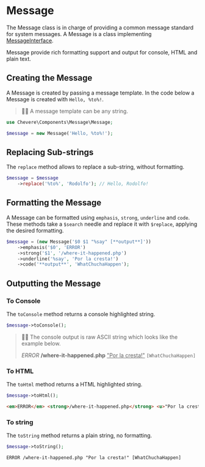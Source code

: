# Message

The Message class is in charge of providing a common message standard for system messages. A Message is a class implementing [MessageInterface](Chevere\Interfaces\Message\MessageInterface).

Message provide rich formatting support and output for console, HTML and plain text.

## Creating the Message

A Message is created by passing a message template. In the code below a Message is created with `Hello, %to%!`.

> 👍🏾 A message template can be any string.

```php
use Chevere\Components\Message\Message;

$message = new Message('Hello, %to%!');
```

## Replacing Sub-strings

The `replace` method allows to replace a sub-string, without formatting.

```php
$message = $message
    ->replace('%to%', 'Rodolfo'); // Hello, Rodolfo!
```

## Formatting the Message

A Message can be formatted using `emphasis`, `strong`, `underline` and `code`. These methods take a `$search` needle and replace it with `$replace`, applying the desired formatting. 

```php
$message = (new Message('$0 $1 "%say" [**output**]'))
    ->emphasis('$0', 'ERROR')
    ->strong('$1', '/where-it-happened.php')
    ->underline('%say', 'Por la cresta!')
    ->code('**output**', 'WhatChuchaHappen');
```

## Outputting the Message

### To Console

The `toConsole` method returns a console highlighted string.

```php
$message->toConsole();
```
> 👍🏾 The console output is raw ASCII string which looks like the example below.
> 
> <em>ERROR</em> <strong>/where-it-happened.php</strong> <u>"Por la cresta!"</u> <code>[WhatChuchaHappen]</code>

### To HTML

The `toHtml` method returns a HTML highlighted string.

```php
$message->toHtml();
```

```html
<em>ERROR</em> <strong>/where-it-happened.php</strong> <u>"Por la cresta!"</u> <code>[WhatChuchaHappen]</code>
```

### To string

The `toString` method returns a plain string, no formatting.

```php
$message->toString();
```

```txt
ERROR /where-it-happened.php "Por la cresta!" [WhatChuchaHappen]
```